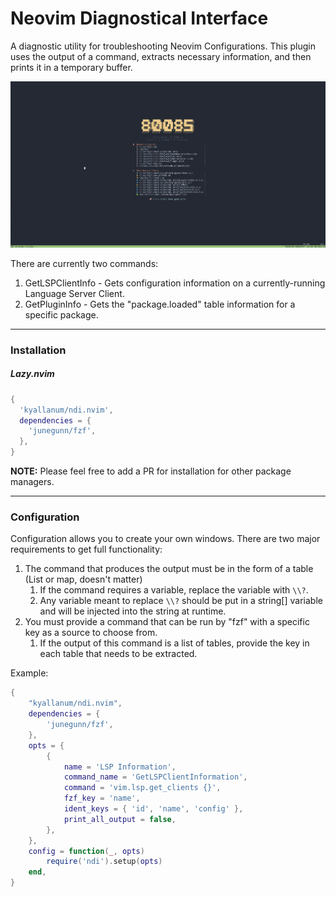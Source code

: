# Neovim Diagnostical Interface
A diagnostic utility for troubleshooting Neovim Configurations. This plugin uses the output of a command, extracts necessary information, and then prints it in a temporary buffer. 

![Preview of Plugin](images/ndi-view.gif)

There are currently two commands:  
1. GetLSPClientInfo - Gets configuration information on a currently-running Language Server Client.
1. GetPluginInfo - Gets the "package.loaded" table information for a specific package.

---

### Installation
##### Lazy.nvim
```lua
{
  'kyallanum/ndi.nvim',
  dependencies = {
    'junegunn/fzf',
  },
}
```

**NOTE:** Please feel free to add a PR for installation for other package managers.

---
### Configuration

Configuration allows you to create your own windows. There are two major requirements to get full functionality:
1. The command that produces the output must be in the form of a table (List or map, doesn't matter)
    1. If the command requires a variable, replace the variable with ``\\?``.
    1. Any variable meant to replace ``\\?`` should be put in a string[] variable and will be injected into the string at runtime.
1. You must provide a command that can be run by "fzf" with a specific key as a source to choose from.
    1. If the output of this command is a list of tables, provide the key in each table that needs to be extracted.


Example:
```lua
{
    "kyallanum/ndi.nvim",
    dependencies = {
        'junegunn/fzf',
    },
    opts = {
        {
            name = 'LSP Information',
            command_name = 'GetLSPClientInformation',
            command = 'vim.lsp.get_clients {}',
            fzf_key = 'name',
            ident_keys = { 'id', 'name', 'config' },
            print_all_output = false,
        },
    },
    config = function(_, opts)
        require('ndi').setup(opts)
    end,
}
```
